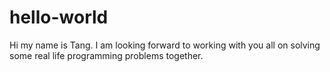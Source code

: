 # hello-world
Hi my name is Tang. I am looking forward to working with you all on solving some real life programming problems together. 
